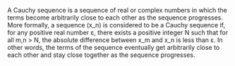 
A Cauchy sequence is a sequence of real or complex numbers in which the terms become arbitrarily close to each other as the sequence progresses. More formally, a sequence (x_n) is considered to be a Cauchy sequence if, for any positive real number ε, there exists a positive integer N such that for all m,n > N, the absolute difference between x_m and x_n is less than ε. In other words, the terms of the sequence eventually get arbitrarily close to each other and stay close together as the sequence progresses.